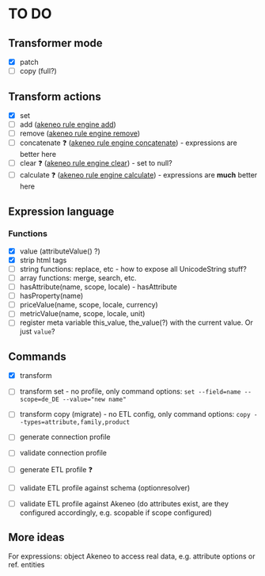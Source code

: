 # TO DO

## Transformer mode

- [x] patch
- [ ] copy (full?)

## Transform actions

- [x] set
- [ ] add ([akeneo rule engine add](https://docs.akeneo.com/5.0/manipulate_pim_data/rule/general_information_on_rule_format.html#add))   
- [ ] remove ([akeneo rule engine remove](https://docs.akeneo.com/5.0/manipulate_pim_data/rule/general_information_on_rule_format.html#remove))   
- [ ] concatenate :question: ([akeneo rule engine concatenate](https://docs.akeneo.com/5.0/manipulate_pim_data/rule/general_information_on_rule_format.html#concatenate)) - expressions are better here
- [ ] clear :question: ([akeneo rule engine clear](https://docs.akeneo.com/5.0/manipulate_pim_data/rule/general_information_on_rule_format.html#clear)) - set to null?
- [ ] calculate :question: ([akeneo rule engine calculate](https://docs.akeneo.com/5.0/manipulate_pim_data/rule/general_information_on_rule_format.html#calculate)) - expressions are **much** better here

## Expression language

### Functions

- [x] value (attributeValue() ?)
- [x] strip html tags
- [ ] string functions: replace, etc - how to expose all UnicodeString stuff?
- [ ] array functions: merge, search, etc.
- [ ] hasAttribute(name, scope, locale) - hasAttribute
- [ ] hasProperty(name)
- [ ] priceValue(name, scope, locale, currency)
- [ ] metricValue(name, scope, locale, unit)
- [ ] register meta variable this_value, the_value(?) with the current value. Or just `value`?
    
## Commands

- [x] transform
- [ ] transform set - no profile, only command options: `set --field=name --scope=de_DE --value="new name"`
- [ ] transform copy (migrate) - no ETL config, only command options: `copy --types=attribute,family,product`
- [ ] generate connection profile
- [ ] validate connection profile
- [ ] generate ETL profile :question:
- [ ] validate ETL profile against schema (optionresolver)
- [ ] validate ETL profile against Akeneo (do attributes exist, are they configured accordingly, e.g. scopable if scope configured)
 

## More ideas

For expressions: object Akeneo to access real data, 
e.g. attribute options or ref. entities
